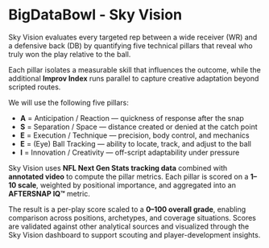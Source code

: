 # BigDataBowl - Sky Vision

Sky Vision evaluates every targeted rep between a wide receiver (WR) and a defensive back (DB) by quantifying five technical pillars that reveal who truly won the play relative to the ball.

Each pillar isolates a measurable skill that influences the outcome, while the additional **Improv Index** runs parallel to capture creative adaptation beyond scripted routes.

We will use the following five pillars:
- **A** = Anticipation / Reaction — quickness of response after the snap
- **S** = Separation / Space — distance created or denied at the catch point
- **E** = Execution / Technique — precision, body control, and mechanics
- **E** = (Eye) Ball Tracking — ability to locate, track, and adjust to the ball
- **I** = Innovation / Creativity — off-script adaptability under pressure

Sky Vision uses **NFL Next Gen Stats tracking data** combined with **annotated video** to compute the pillar metrics.
Each pillar is scored on a **1–10 scale**, weighted by positional importance, and aggregated into an **AFTERSNAP IQ™** metric.

The result is a per-play score scaled to a **0–100 overall grade**, enabling comparison across positions, archetypes, and coverage situations.
Scores are validated against other analytical sources and visualized through the Sky Vision dashboard to support scouting and player-development insights.
